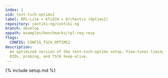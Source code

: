 ```yaml
---
index: 1
uid: test-tsch-optims2
label: RPL-Lite + 6TiSCH + Orchestra (Optims2)
repository: contiki-ng/contiki-ng
branch: develop
xppath: examples/benchmarks/rpl-req-resp
flags:
  CONFIG: CONFIG_TSCH_OPTIMS2
description:
  An optimized version of the test-tsch-optims setup. Fine-tunes timings for
  DIOs, probing, and TSCH keep-alive.
---
```


{% include setup.md %}
